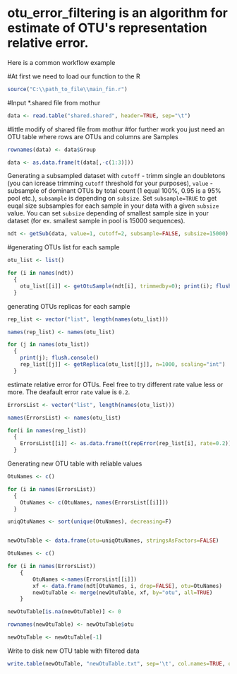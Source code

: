 # otu_error_filtering is an algorithm for estimate of OTU's representation relative error. 
Here is a common workflow example

#At first we need to load our function to the R

```R
source("C:\\path_to_file\\main_fin.r")
```

#Input *.shared file from mothur

```R
data <- read.table("shared.shared", header=TRUE, sep="\t")
```

#little modify of shared file from mothur
#for further work you just need an OTU table where rows are OTUs and columns are Samples

```R
rownames(data) <- data$Group

data <- as.data.frame(t(data[,-c(1:3)]))
```

Generating a subsampled dataset with `cutoff` - trimm single an doubletons (you can icrease trimming `cutoff` threshold for your purposes), `value` - subsample of dominant OTUs by total count (1 equal 100%, 0.95 is a 95% pool etc.), `subsample` is depending on `subsize`. Set `subsample=TRUE` to get euqal size subsamples for each sample in your data with a given `subsize` value. You can set `subsize` depending of smallest sample size in your dataset (for ex. smallest sample in pool is 15000 sequences).

```R
ndt <- getSub(data, value=1, cutoff=2, subsample=FALSE, subsize=15000)
```

#generating OTUs list for each sample

```R
otu_list <- list()

for (i in names(ndt))
  {
    otu_list[[i]] <- getOtuSample(ndt[i], trimmedby=0); print(i); flush.console()
  }
```

generating OTUs replicas for each sample

```R
rep_list <- vector("list", length(names(otu_list)))

names(rep_list) <- names(otu_list)

for (j in names(otu_list))
  {  
    print(j); flush.console()
    rep_list[[j]] <- getReplica(otu_list[[j]], n=1000, scaling="int")
  }
```

estimate relative error for OTUs. Feel free to try different rate value less or more. The deafault error `rate` value is `0.2`.

```R
ErrorsList <- vector("list", length(names(otu_list)))

names(ErrorsList) <- names(otu_list)

for(i in names(rep_list))
  {
    ErrorsList[[i]] <- as.data.frame(t(repError(rep_list[i], rate=0.2)))
  }
```

Generating new OTU table with reliable values

```R
OtuNames <- c()

for (i in names(ErrorsList))
  {
    OtuNames <- c(OtuNames, names(ErrorsList[[i]]))
  }

uniqOtuNames <- sort(unique(OtuNames), decreasing=F)


newOtuTable <- data.frame(otu=uniqOtuNames, stringsAsFactors=FALSE)

OtuNames <- c()

for (i in names(ErrorsList))
	{
		OtuNames <-names(ErrorsList[[i]])
		xf <- data.frame(ndt[OtuNames, i, drop=FALSE], otu=OtuNames)
		newOtuTable <- merge(newOtuTable, xf, by="otu", all=TRUE)
	}

newOtuTable[is.na(newOtuTable)] <- 0

rownames(newOtuTable) <- newOtuTable$otu

newOtuTable <- newOtuTable[-1]
```

Write to disk new OTU table with filtered data

```R
write.table(newOtuTable, "newOtuTable.txt", sep='\t', col.names=TRUE, quote=FALSE)
```

